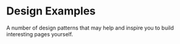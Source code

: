 # Design Examples

A number of design patterns that may help and inspire you to build interesting pages yourself.